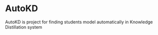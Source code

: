 # AutoKD
AutoKD is project for finding students model automatically in Knowledge Distillation system
